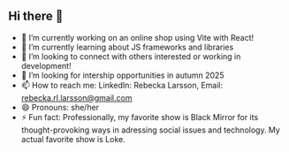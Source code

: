 ## Hi there 👋

- 🔭 I’m currently working on an online shop using Vite with React!
- 🌱 I’m currently learning about JS frameworks and libraries
- 👯 I’m looking to connect with others interested or working in development!
- 🤔 I’m looking for intership opportunities in autumn 2025
- 📫 How to reach me: LinkedIn: Rebecka Larsson, Email: rebecka.rl.larsson@gmail.com
- 😄 Pronouns: she/her
- ⚡ Fun fact: Professionally, my favorite show is Black Mirror for its thought-provoking ways in adressing social issues and technology. My actual favorite show is Loke.
